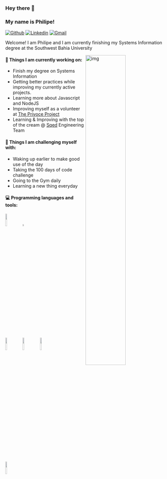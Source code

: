 ### Hey there 👋 
### My name is Philipe!

[![Github](https://img.shields.io/badge/-Github-000?style=flat&logo=Github&logoColor=white)](https://github.com/philipep-galdino)
[![Linkedin](https://img.shields.io/badge/-LinkedIn-blue?style=flat&logo=Linkedin&logoColor=white)](https://www.linkedin.com/in/philipep-galdino/)
[![Gmail](https://img.shields.io/badge/-Gmail-c14438?style=flat&logo=Gmail&logoColor=white)](mailto:philipep.galdino@gmail.com)

Welcome! I am Philipe and I am currently finishing my Systems Information degree at the Southwest Bahia University

<img align="right" alt="img" src="https://media.giphy.com/media/13HgwGsXF0aiGY/giphy.gif" width="50%" height="auto" />


#### 🌱 Things I am currently working on: 
- Finish my degree on Systems Information
- Getting better practices while improving my currently active projects.
- Learning more about Javascript and NodeJS
- Improving myself as a volunteer at [The Privoce Project](https://github.com/Privoce)
- Learning & Improving with the top of the cream @ [Sqed](https://www.sqed.com.br/) Engineering Team

#### :muscle: Things I am challenging myself with:
- Waking up earlier to make good use of the day
- Taking the 100 days of code challenge 
- Going to the Gym daily
- Learning a new thing everyday

#### :computer: Programming languages and tools: 
<p>
<code><img width="10%" src="https://www.vectorlogo.zone/logos/python/python-ar21.svg"></code>
<code><img width="4%" src="https://www.vectorlogo.zone/logos/javascript/javascript-icon.svg"></code>
<br />
<code><img width="10%" src="https://www.vectorlogo.zone/logos/pocoo_flask/pocoo_flask-ar21.svg"></code>
<code><img width="10%" src="https://www.vectorlogo.zone/logos/mysql/mysql-ar21.svg"></code>
<code><img width="10%" src="https://www.vectorlogo.zone/logos/mongodb/mongodb-ar21.svg"></code>
<br />
<code><img width="10%" src="https://www.vectorlogo.zone/logos/git-scm/git-scm-ar21.svg"></code>
</p>
